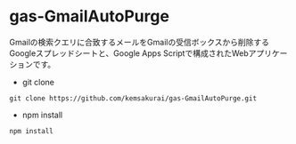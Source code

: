 # gas-GmailAutoPurge

Gmailの検索クエリに合致するメールをGmailの受信ボックスから削除する    
Googleスプレッドシートと、Google Apps Scriptで構成されたWebアプリケーションです。       

* git clone
```console
git clone https://github.com/kemsakurai/gas-GmailAutoPurge.git
```

* npm install   
```console
npm install
```